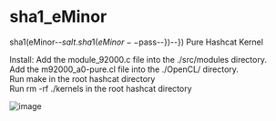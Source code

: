 # sha1_eMinor
sha1(eMinor--$salt.sha1(eMinor--$pass--})--}) Pure Hashcat Kernel

Install:
Add the module_92000.c file into the ./src/modules directory.  
Add the m92000_a0-pure.cl file into the ./OpenCL/ directory.  
Run make in the root hashcat directory  
Run rm -rf ./kernels in the root hashcat directory  

![image](https://i.imgur.com/rLWIvjz.png)

